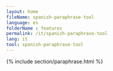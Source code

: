 ```yaml
---
layout: home
fileName: spanish-paraphrase-tool
language: es
folderName : features
permalink: /it/spanish-paraphrase-tool
lang: it
tool: spanish-paraphrase-tool
---
```

{% include section/paraphrase.html %}